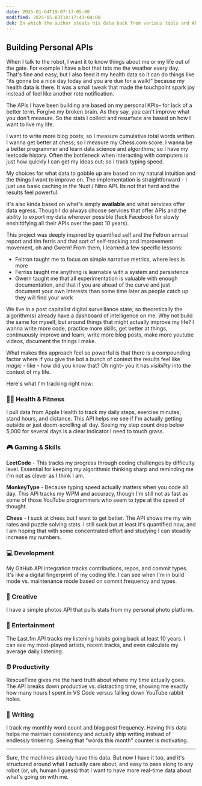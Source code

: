 ```yaml
---
date: 2025-01-04T19:07:17-05:00
modified: 2025-05-03T18:17:43-04:00
dek: In which the author steals his data back from various tools and APIs and uses them to build his own panopticon-for-one
---
```


## Building Personal APIs

When I talk to the robot, I want it to know things about me or my life out of the gate. For example I have a bot that txts me the weather every day. That's fine and easy, but I also feed it my health data so it can do things like "its gonna be a nice day today and you are due for a walk!" because my health data is there. It was a small tweak that made the touchpoint spark joy instead of feel like another rote notification.

The APIs I have been building are based on my personal KPIs– for lack of a better term. Forgive my broken brain. As they say, you can't improve what you don't measure. So the stats I collect and resurface are based on how I want to live my life.

I want to write more blog posts; so I measure cumulative total words written. I wanna get better at chess; so I measure my Chess.com score. I wanna be a better programmer and learn data science and algorithms; so I have my leetcode history. Often the bottleneck when interacting with computers is just how quickly I can get my ideas out; so I track typing speed.

My choices for what data to gobble up are based on my natural intuition and the things I want to improve on. The implementation is straightforward - I just use basic caching in the Nuxt / Nitro API. Its not that hard and the results feel powerful.

It's also kinda based on what's simply __available__ and what services offer data egress. Though I do always choose services that offer APIs and the ability to export my data wherever possible (fuck Facebook for slowly enshittifying all their APIs over the past 10 years).

This project was deeply inspired by quantified self and the Feltron annual report and tim ferris and that sort of self-tracking and improvement movement, oh and Gwern! From them, I learned a few specific lessons:

- Feltron taught me to focus on simple narrative metrics, where less is more
- Ferriss taught me anything is learnable with a system and persistence
- Gwern taught me that all experimentation is valuable with enough documentation, and that if you are ahead of the curve and just document your own interests than some time later as people catch up they will find your work

We live in a post capitalist digital surveillance state, so theoretically the algorithm(s) already have a dashboard of intelligence on me. Why not build the same for myself, but around things that might actually improve my life? I wanna write more code, practice more skills, get better at things, continuously improve and learn, write more blog posts, make more youtube videos, document the things I make.

What makes this approach feel so powerful is that there is a compounding factor where if you give the bot a bunch of context the results feel like *magic* - like - how did you know that? Oh right– you it has *visibility* into the context of my life.

Here's what I'm tracking right now:

### 🏃‍♂️ Health & Fitness

I pull data from Apple Health to track my daily steps, exercise minutes, stand hours, and distance. This API helps me see if I'm actually getting outside or just doom-scrolling all day. Seeing my step count drop below 5,000 for several days is a clear indicator I need to touch grass.

### 🎮 Gaming & Skills

**LeetCode** - This tracks my progress through coding challenges by difficulty level. Essential for keeping my algorithmic thinking sharp and reminding me I'm not as clever as I think I am.

**MonkeyType** - Because typing speed actually matters when you code all day. This API tracks my WPM and accuracy, though I'm still not as fast as some of those YouTube programmers who seem to type at the speed of thought.

**Chess** - I suck at chess but I want to get better. The API shows me my win rates and puzzle solving stats. I still suck but at least it's quantified now, and I am hoping that with some concentrated effort and studying I can steadily increase my numbers.

### 💻 Development

My GitHub API integration tracks contributions, repos, and commit types. It's like a digital fingerprint of my coding life. I can see when I'm in build mode vs. maintenance mode based on commit frequency and types.

### 📸 Creative

I have a simple photos API that pulls stats from my personal photo platform.

### 🎵 Entertainment

The Last.fm API tracks my listening habits going back at least 10 years. I can see my most-played artists, recent tracks, and even calculate my average daily listening.

### ⏰ Productivity

RescueTime gives me the hard truth about where my time actually goes. The API breaks down productive vs. distracting time, showing me exactly how many hours I spent in VS Code versus falling down YouTube rabbit holes.

### 📝 Writing

I track my monthly word count and blog post frequency. Having this data helps me maintain consistency and actually ship writing instead of endlessly tinkering. Seeing that "words this month" counter is motivating.

---

Sure, the machines already have this data. But now I have it too, and it's structured around what I actually care about, and easy to pass along to any robot (or, uh, human I guess) that I want to have more real-time data about what's going on with me.